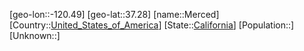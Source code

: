﻿---
location: [37.28,-120.49]
type: City
tags:
- geo/City


SpocWebEntityId: 32419
isDeleted: false
confidential: public

---
[geo-lon::-120.49]
[geo-lat::37.28]
[name::Merced]
[Country::[United_States_of_America](geo/Continent/North-America/United_States_of_America.md)]
[State::[California](geo/Continent/North-America/United_States_of_America/California.md)]
[Population::]
[Unknown::]

